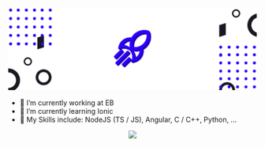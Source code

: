 <p align="center">
  <a href="https://JNSAPH.com"><img src="https://raw.githubusercontent.com/JNSAPH/JNSAPH/master/banner.png"></a>
</p>

- 🔭 I’m currently working at EB
- 🌱 I’m currently learning Ionic
- 💪 My Skills include: NodeJS (TS / JS), Angular, C / C++, Python, ...


<p align="center">
  <img src="https://github-readme-stats.vercel.app/api?username=JNSAPH&show_icons=true&theme=vue-dark&bg_color=0e0e14&title_color=FFFFFF&icon_color=3000FF&text_color=ffffff">
</p>
